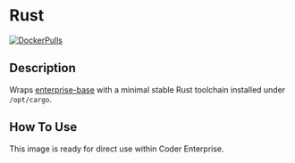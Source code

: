 # Rust

[![DockerPulls](https://img.shields.io/docker/pulls/codercom/enterprise-rust)](https://hub.docker.com/r/codercom/enterprise-rust)

## Description

Wraps [enterprise-base](../base/README.md) with a minimal stable Rust toolchain installed under `/opt/cargo`.

## How To Use

This image is ready for direct use within Coder Enterprise.
